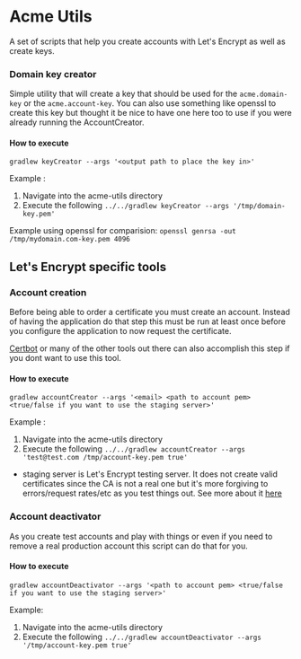 # Acme Utils
A set of scripts that help you create accounts with Let's Encrypt as well as create keys.

### Domain key creator
Simple utility that will create a key that should be used for the `acme.domain-key` or the `acme.account-key`.
You can also use something like openssl to create this key but thought it be nice to have one here too to use 
if you were already running the AccountCreator. 

#### How to execute
`gradlew keyCreator --args '<output path to place the key in>'`

Example : 
1. Navigate into the acme-utils directory
2. Execute the following
`../../gradlew keyCreator --args '/tmp/domain-key.pem'`

Example using openssl for comparision: 
`openssl genrsa -out /tmp/mydomain.com-key.pem 4096`

## Let's Encrypt specific tools
### Account creation
Before being able to order a certificate you must create an account. Instead of having the application do that step this must
be run at least once before you configure the application to now request the certificate.

[Certbot](https://certbot.eff.org/) or many of the other tools out there can also accomplish this step if you dont want to use this tool. 

#### How to execute
`gradlew accountCreator --args '<email> <path to account pem> <true/false if you want to use the staging server>'`

Example : 
1. Navigate into the acme-utils directory
2. Execute the following
`../../gradlew accountCreator --args 'test@test.com /tmp/account-key.pem true'` 

* staging server is Let's Encrypt testing server. It does not create valid certificates since the CA is not a real one but it's
more forgiving to errors/request rates/etc as you test things out. See more about it [here](https://letsencrypt.org/docs/staging-environment/)

### Account deactivator
As you create test accounts and play with things or even if you need to remove a real production account this script can do that for you.

#### How to execute 
`gradlew accountDeactivator --args '<path to account pem> <true/false if you want to use the staging server>'`

Example: 
1. Navigate into the acme-utils directory
2. Execute the following
`../../gradlew accountDeactivator --args '/tmp/account-key.pem true'`